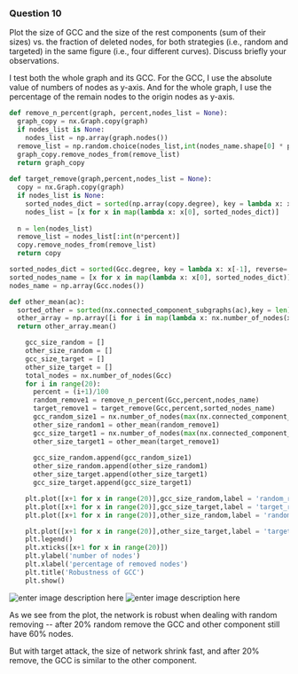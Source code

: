 ### Question 10

Plot the size of GCC and the size of the rest components (sum of their sizes) vs. the fraction of deleted nodes, for both strategies (i.e., random and targeted) in the same figure (i.e., four different curves). Discuss briefly your observations.

I test both the whole graph and its GCC. For the GCC, I use the absolute value of numbers of nodes as y-axis. And for the whole graph, I use the percentage of the remain nodes to the origin nodes as y-axis.
```python
def remove_n_percent(graph, percent,nodes_list = None):
  graph_copy = nx.Graph.copy(graph)
  if nodes_list is None:
    nodes_list = np.array(graph.nodes())
  remove_list = np.random.choice(nodes_list,int(nodes_name.shape[0] * percent))
  graph_copy.remove_nodes_from(remove_list)
  return graph_copy
  
def target_remove(graph,percent,nodes_list = None):
  copy = nx.Graph.copy(graph)
  if nodes_list is None:
    sorted_nodes_dict = sorted(np.array(copy.degree), key = lambda x: x[-1], reverse= True)
    nodes_list = [x for x in map(lambda x: x[0], sorted_nodes_dict)]
  
  n = len(nodes_list)
  remove_list = nodes_list[:int(n*percent)]
  copy.remove_nodes_from(remove_list)
  return copy

sorted_nodes_dict = sorted(Gcc.degree, key = lambda x: x[-1], reverse= True)
sorted_nodes_name = [x for x in map(lambda x: x[0], sorted_nodes_dict)]
nodes_name = np.array(Gcc.nodes())

def other_mean(ac):
  sorted_other = sorted(nx.connected_component_subgraphs(ac),key = len)[1:]
  other_array = np.array([i for i in map(lambda x: nx.number_of_nodes(x) , sorted_other)])
  return other_array.mean()

	gcc_size_random = []
	other_size_random = []
	gcc_size_target = []
	other_size_target = []
	total_nodes = nx.number_of_nodes(Gcc)
	for i in range(20):
	  percent = (i+1)/100
	  random_remove1 = remove_n_percent(Gcc,percent,nodes_name)
	  target_remove1 = target_remove(Gcc,percent,sorted_nodes_name)
	  gcc_random_size1 = nx.number_of_nodes(max(nx.connected_component_subgraphs(random_remove1), key = len))
	  other_size_random1 = other_mean(random_remove1)
	  gcc_size_target1 = nx.number_of_nodes(max(nx.connected_component_subgraphs(target_remove1), key = len))
	  other_size_target1 = other_mean(target_remove1)
  
	  gcc_size_random.append(gcc_random_size1)
	  other_size_random.append(other_size_random1)
	  other_size_target.append(other_size_target1)
	  gcc_size_target.append(gcc_size_target1)

	plt.plot([x+1 for x in range(20)],gcc_size_random,label = 'random_remove_GCC_size',c = 'blue',marker = 'o')
	plt.plot([x+1 for x in range(20)],gcc_size_target,label = 'target_remove_GCC_size',c = 'red',marker = '$\Xi$')
	plt.plot([x+1 for x in range(20)],other_size_random,label = 'random_remove_other_size mean',c = 'orange',marker = 'o')

	plt.plot([x+1 for x in range(20)],other_size_target,label = 'target_remove_other_size mean',c = 'grey',marker = '$\Xi$')
	plt.legend()
	plt.xticks([x+1 for x in range(20)])
	plt.ylabel('number of nodes')
	plt.xlabel('percentage of removed nodes')
	plt.title('Robustness of GCC')
	plt.show()
```
![enter image description here](https://lh3.googleusercontent.com/UVb1P-rl6n1by1s0HShleKvHaKEx2S-onmK0eXJxMoLNYXGOCvA_-5L0u0gK_a_LRRR2Qn3RCUxdMg)
![enter image description here](https://lh3.googleusercontent.com/JvLGWYVMMCKzP1gddmHCfImAWEJd2sxyrJwrmDGnNCc1tLeUqAemU2-9UDnbfRS1z5cVxm5LxjyWTw)

As we see from the plot, the network is robust when dealing with random removing -- after 20% random remove the GCC and other component still have 60% nodes.

But with target attack, the size of network shrink fast, and after 20% remove, the GCC is similar to the other component.
<!--stackedit_data:
eyJoaXN0b3J5IjpbNjc2MzUxNDg2XX0=
-->